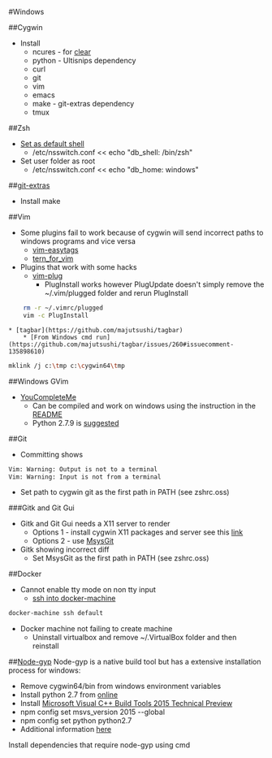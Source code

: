 #Windows

##Cygwin
* Install
	* ncures - for [clear](http://stackoverflow.com/a/11249071)
	* python - Ultisnips dependency
	* curl
	* git
	* vim
	* emacs
	* make - git-extras dependency
	* tmux

##Zsh
* [Set as default shell](https://cygwin.com/cygwin-ug-net/ntsec.html#ntsec-mapping-nsswitch)
	* /etc/nsswitch.conf << echo "db_shell: /bin/zsh"
* Set user folder as root
	* /etc/nsswitch.conf << echo "db_home: windows"


##[git-extras](https://github.com/tj/git-extras)
* Install make

##Vim
* Some plugins fail to work because of cygwin will send incorrect paths to windows programs and vice versa
	* [vim-easytags](https://github.com/xolox/vim-easytags)
	* [tern_for_vim](https://github.com/ternjs/tern_for_vim)
* Plugins that work with some hacks
	* [vim-plug](https://github.com/junegunn/vim-plug)
		* PlugInstall works however PlugUpdate doesn't simply remove the ~/.vim/plugged folder and rerun PlugInstall
```bash
	rm -r ~/.vimrc/plugged
	vim -c PlugInstall
```

	* [tagbar](https://github.com/majutsushi/tagbar)
		* [From Windows cmd run](https://github.com/majutsushi/tagbar/issues/260#issuecomment-135898610)
```bash
mklink /j c:\tmp c:\cygwin64\tmp
```

##Windows GVim
* [YouCompleteMe](https://github.com/Valloric/YouCompleteMe)
	* Can be compiled and work on windows using the instruction in the
	  [README](https://github.com/Valloric/YouCompleteMe#windows-installation)
	* Python 2.7.9 is
	  [suggested](http://stackoverflow.com/questions/32025090/vim-for-windows-python-doesnt-load-properly-crashes)

##Git
* Committing shows
```bash
Vim: Warning: Output is not to a terminal
Vim: Warning: Input is not from a terminal
```
* Set path to cygwin git as the first path in PATH (see zshrc.oss)

###Gitk and Git Gui
* Gitk and Git Gui needs a X11 server to render
	* Options 1 - install cygwin X11 packages and server see this [link](http://stackoverflow.com/questions/9393462/cannot-launch-git-gui-using-cygwin-on-windows/9418800#9418800)
	* Options 2 - use [MsysGit](https://git-for-windows.github.io/)
* Gitk showing incorrect diff
	* Set MsysGit as the first path in PATH (see zshrc.oss)

##Docker
* Cannot enable tty mode on non tty input
	* [ssh into docker-machine](https://github.com/docker/docker/issues/12469#issuecomment-138426213)
```bash
docker-machine ssh default
```

* Docker machine not failing to create machine
	* Uninstall virtualbox and remove ~/.VirtualBox folder and then reinstall

##[Node-gyp](https://github.com/nodejs/node-gyp)
Node-gyp is a native build tool but has a extensive installation process for windows:
* Remove cygwin64/bin from windows environment variables
* Install python 2.7 from [online](https://www.python.org/downloads/)
* Install [Microsoft Visual C++ Build Tools 2015 Technical Preview](http://www.microsoft.com/en-us/download/details.aspx?id=49983)
* npm config set msvs_version 2015 --global
* npm config set python python2.7
* Additional information [here](https://github.com/nodejs/node-gyp/issues/629#issuecomment-153196245)

Install dependencies that require node-gyp using cmd
